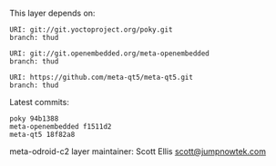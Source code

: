 This layer depends on:

    URI: git://git.yoctoproject.org/poky.git
    branch: thud

    URI: git://git.openembedded.org/meta-openembedded
    branch: thud

    URI: https://github.com/meta-qt5/meta-qt5.git
    branch: thud

Latest commits:

    poky 94b1388
    meta-openembedded f1511d2
    meta-qt5 18f82a8

meta-odroid-c2 layer maintainer: Scott Ellis <scott@jumpnowtek.com>
